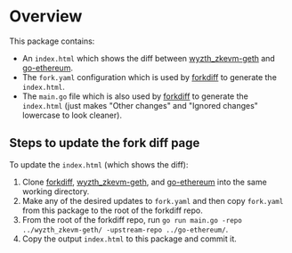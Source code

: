 # Overview

This package contains:

- An `index.html` which shows the diff between [wyzth_zkevm-geth](https://github.com/wyzth_zkevmxyz/wyzth_zkevm-geth) and [go-ethereum](https://github.com/ethereum/go-ethereum).
- The `fork.yaml` configuration which is used by [forkdiff](https://github.com/protolambda/forkdiff) to generate the `index.html`.
- The `main.go` file which is also used by [forkdiff](https://github.com/protolambda/forkdiff) to generate the `index.html` (just makes "Other changes" and "Ignored changes" lowercase to look cleaner).

## Steps to update the fork diff page

To update the `index.html` (which shows the diff):

1. Clone [forkdiff](https://github.com/protolambda/forkdiff), [wyzth_zkevm-geth](https://github.com/wyzth_zkevmxyz/wyzth_zkevm-geth), and [go-ethereum](https://github.com/ethereum/go-ethereum) into the same working directory.
2. Make any of the desired updates to `fork.yaml` and then copy `fork.yaml` from this package to the root of the forkdiff repo.
3. From the root of the forkdiff repo, run `go run main.go -repo ../wyzth_zkevm-geth/ -upstream-repo ../go-ethereum/`.
4. Copy the output `index.html` to this package and commit it.
